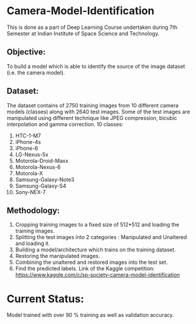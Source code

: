 # Camera-Model-Identification
This is done as a part of Deep Learning Course undertaken during 7th Semester at Indian Institute of Space Science and Technology.
## Objective:  
To build a model which is able to identify the source of the image dataset (i.e. the camera model). 
## Dataset:  
The dataset contains of 2750 training images from 10 different camera models (classes) along with 2640 test images. Some of the test images are manipulated using different technique like JPEG compression, bicubic interpolation and gamma correction. 
10 classes:
1. HTC-1-M7
2. iPhone-4s
3. iPhone-6
4. LG-Nexus-5x
5. Motorola-Droid-Maxx
6. Motorola-Nexus-6
7. Motorola-X
8. Samsung-Galaxy-Note3
9. Samsung-Galaxy-S4
10. Sony-NEX-7
## Methodology:
1.	Cropping training images to a fixed size of 512*512 and loading the training images.
2.	Splitting the test images into 2 categories : Manipulated and Unaltered and loading it.
3.	Building a model/architecture which trains on the training dataset.
4.	Restoring the manipulated images.
5.	Combining the unaltered and restored images into the test set.
6.	Find the predicted labels.
Link of the Kaggle competition: https://www.kaggle.com/c/sp-society-camera-model-identification
# Current Status: 
Model trained with over 90 % training as well as validation accuracy. 
